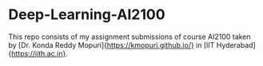 # Deep-Learning-AI2100
This repo consists of my assignment submissions of course AI2100 taken by [Dr. Konda Reddy Mopuri]{https://kmopuri.github.io/} in [IIT Hyderabad]{https://iith.ac.in}.
